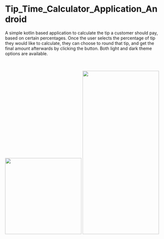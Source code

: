 # Tip_Time_Calculator_Application_Android
A simple kotlin based application to calculate the tip a customer should pay, based on certain percentages. Once the user selects the percentage of tip they would like to calculate, they can choose to round that tip, and get the final amount afterwards by clicking the button. Both light and dark theme options are available.  
<br>
<br>
<p align="center">
  <img src="https://user-images.githubusercontent.com/57158277/169199695-70c8e474-b258-4bcd-a404-ac2a2bac4be0.png" width="250">
  <img src="https://user-images.githubusercontent.com/57158277/169199848-ec36c702-b069-4841-9cbd-2239869977d3.png" width="250" height="536">
</p>
